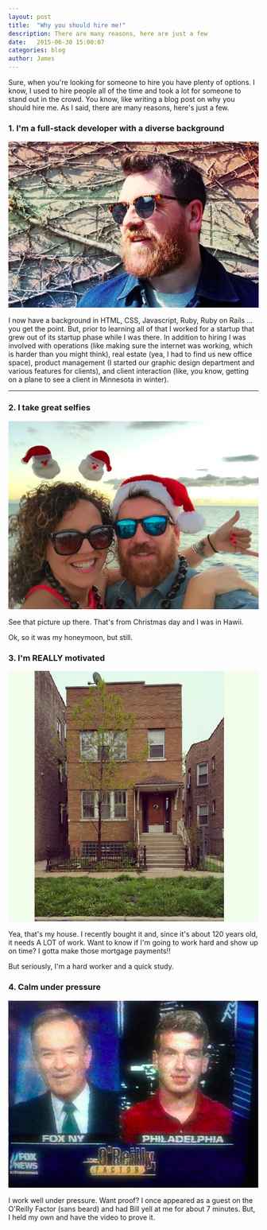 ```yaml
---
layout: post
title:  "Why you should hire me!"
description: There are many reasons, here are just a few
date:   2015-06-30 15:00:07
categories: blog
author: James
---
```



Sure, when you're looking for someone to hire you have plenty of options. I know, I used to hire people all of the time and took a lot for someone to stand out in the crowd. You know, like writing a blog post on why you should hire me. As I said, there are many reasons, here's just a few.

### 1. I'm a full-stack developer with a diverse background
![James looking cool](/assets/img/jameslookingcool.png)

I now have a background in HTML, CSS, Javascript, Ruby, Ruby on Rails ... you get the point. But, prior to learning all of that I worked for a startup that grew out of its startup phase while I was there. In addition to hiring I was involved with operations (like making sure the internet was working, which is harder than you might think), real estate (yea, I had to find us new office space), product management (I started our graphic design department and various features for clients), and client interaction (like, you know, getting on a plane to see a client in Minnesota in winter).
<hr>

### 2. I take great selfies
![Santa Hawaii Selfie](/assets/img/santaselfie.png)

See that picture up there. That's from Christmas day and I was in Hawii.

Ok, so it was my honeymoon, but still.

### 3. I'm REALLY motivated
![Hoyne](/assets/img/hoynehouse.jpg)

Yea, that's my house. I recently bought it and, since it's about 120 years old, it needs A LOT of work. Want to know if I'm going to work hard and show up on time? I gotta make those mortgage payments!!

But seriously, I'm a hard worker and a quick study.

### 4. Calm under pressure
![Bill O'Reilly and me](/assets/img/oreilly.png)

I work well under pressure. Want proof? I once appeared as a guest on the O'Reilly Factor (sans beard) and had Bill yell at me for about 7 minutes. But, I held my own and have the video to prove it.
